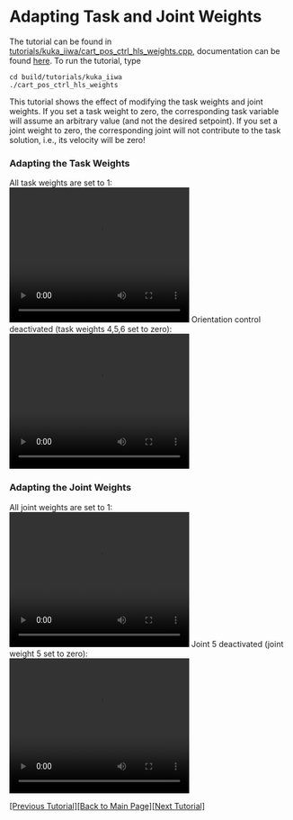 # Adapting Task and Joint Weights

The tutorial can be found in [tutorials/kuka_iiwa/cart_pos_ctrl_hls_weights.cpp](https://github.com/ARC-OPT/wbc/blob/master/tutorials/kuka_iiwa/cart_pos_ctrl_hls_weights.cpp), documentation can be found [here](https://arc-opt.github.io/wbc/cart__pos__ctrl__hls__weights_8cpp.html). To run the tutorial, type
```
cd build/tutorials/kuka_iiwa
./cart_pos_ctrl_hls_weights
```

This tutorial shows the effect of modifying the task weights and joint weights. If you set a task weight to zero, the corresponding task variable will assume an arbitrary value (and not the desired setpoint). If you set a joint weight to zero, the corresponding joint will not contribute to the task solution, i.e., its velocity will be zero!

### Adapting the Task Weights

All task weights are set to 1:<br>
<video width="320" height="240" controls>
   <source type="video/mp4"  src="https://raw.githubusercontent.com/ARC-OPT/ARC-OPT/master/videos/task_weights_1.mp4"/>
</video>
Orientation control deactivated (task weights 4,5,6 set to zero): <br>
<video width="320" height="240" controls>
   <source type="video/mp4"  src="https://raw.githubusercontent.com/ARC-OPT/ARC-OPT/master/videos/task_weights_2.mp4"/>
</video>

### Adapting the Joint Weights

All joint weights are set to 1:<br>
<video width="320" height="240" controls>
   <source type="video/mp4"  src="https://raw.githubusercontent.com/ARC-OPT/ARC-OPT/master/videos/joint_weights_1.mp4"/>
</video>
Joint 5 deactivated (joint weight 5 set to zero): <br>
<video width="320" height="240" controls>
   <source type="video/mp4"  src="https://raw.githubusercontent.com/ARC-OPT/ARC-OPT/master/videos/joint_weights_2.mp4"/>
</video>

[[Previous Tutorial]](https://arc-opt.github.io/Documentation/tutorials/vel_using_different_solver.html)[[Back to Main Page]](https://arc-opt.github.io/Documentation)[[Next Tutorial]](https://arc-opt.github.io/Documentation/tutorials/vel_task_hierarchies.html)
